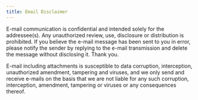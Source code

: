 ```yaml
---
title: Email Disclaimer
---
```

E-mail communication is confidential and intended solely for the addressee(s). Any unauthorized review, use, disclosure or distribution is prohibited. If you believe the e-mail message has been sent to you in error, please notify the sender by replying to the e-mail transmission and delete the message without disclosing it. Thank you.

E-mail including attachments is susceptible to data corruption, interception, unauthorized amendment, tampering and viruses, and we only send and receive e-mails on the basis that we are not liable for any such corruption, interception, amendment, tampering or viruses or any consequences thereof.